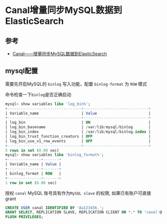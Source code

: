 # Canal增量同步MySQL数据到ElasticSearch

## 参考

- [Canal——增量同步MySQL数据到ElasticSearch](https://www.cnblogs.com/caoweixiong/p/11825303.html)

## mysql配置

需要先开启MySQL的 `binlog` 写入功能，配置 `binlog-format` 为 `ROW` 模式

命令检查一下`binlog`是否正确启动

```sql
mysql> show variables like 'log_bin%';
+---------------------------------+-----------------------------+
| Variable_name                   | Value                       |
+---------------------------------+-----------------------------+
| log_bin                         | ON                          |
| log_bin_basename                | /var/lib/mysql/binlog       |
| log_bin_index                   | /var/lib/mysql/binlog.index |
| log_bin_trust_function_creators | OFF                         |
| log_bin_use_v1_row_events       | OFF                         |
+---------------------------------+-----------------------------+
5 rows in set (0.00 sec)
mysql> show variables like 'binlog_format%';
+---------------+-------+
| Variable_name | Value |
+---------------+-------+
| binlog_format | ROW   |
+---------------+-------+
1 row in set (0.00 sec)
```

授权 `canal` MySQL 账号具有作为`MySQL slave` 的权限, 如果已有账户可直接 grant

```sql
CREATE USER canal IDENTIFIED BY 'Aa123456.';
GRANT SELECT, REPLICATION SLAVE, REPLICATION CLIENT ON *.* TO 'canal'@'%';
FLUSH PRIVILEGES;
```
